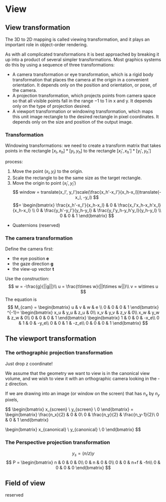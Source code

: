 # View 

## View transformation
The 3D to 2D mapping is called viewing transformation, and it plays an important role in object-order rendering.

As with all complicated transformations it is best approached by breaking it up into a product of several simpler transformations. Most graphics systems do this by using a sequence of three transformations:
- A camera transformation or eye transformation, which is a rigid body transformation that places the camera at the origin in a convenient orientation. It depends only on the position and orientation, or pose, of the camera.
- A projection transformation, which projects points from camera space so that all visible points fall in the range −1 to 1 in x and y. It depends only
on the type of projection desired.
- A viewport transformation or windowing transformation, which maps this unit image rectangle to the desired rectangle in pixel coordinates. It depends only on the size and position of the output image.

### Transformation 
Windowing transformations: we need to create a transform matrix that takes points in the rectangle $[x_l, x_h]*[y_l, y_h]$ to the rectangle $[x_l', x_h']*[y_l', y_h']$

process:
1. Move the point $(x_l, y_l)$ to the origin.
2. Scale the rectangle to be the same size as the target rectangle.
3. Move the origin to point $(x_l', y_l')$
$$
window = translate(x_l', y_l')scale(\frac{x_h'-x_l'}{x_h-x_l})translate(-x_l, -y_l)
$$
$$=
\begin{bmatrix}
   \frac{x_h'-x_l'}{x_h-x_l} & 0 & \frac{x_l'x_h-x_h'x_l}{x_h-x_l} \\
   0 & \frac{y_h'-y_l'}{y_h-y_l} & \frac{y_l'y_h-y_h'y_l}{y_h-y_l} \\
   0 & 0 & 1
\end{bmatrix} 
$$

- Quaternions
(reserved)

### The camera transformation

Define the camera first:
- the eye position **e**
- the gaze direction **g**
- the view-up vector **t**

Use the construction:
$$
w = -\frac{g}{||g||}\\
u = \frac{t\times w}{||t\times w||}\\
v = w\times u
$$
The equation is
$$
M_{cam} = 
\begin{bmatrix}
   u & v & w & e \\
   0 & 0 & 0 & 1
\end{bmatrix}
^{-1}=
\begin{bmatrix}
   x_u & y_u & z_u & 0\\
   x_v & y_v & z_v & 0\\
   x_w & y_w & z_w & 0\\
   0 & 0 & 0 & 1
\end{bmatrix}
\begin{bmatrix}
   1 & 0 & 0 & -x_e\\
   0 & 1 & 0 & -y_e\\
   0 & 0 & 1 & -z_e\\
   0 & 0 & 0 & 1
\end{bmatrix}
$$

## The viewport transformation
### The orthographic projection transformation
Just drop z coordinate!

We assume that the geometry we want to view is in the canonical view volume, and we wish to view it with an orthographic camera looking in the -z direction.

If we are drawing into an image (or window on the screen) that has $n_x$ by $n_y$ pixels,

$$
\begin{bmatrix}
   x_{screen} \\
   y_{screen} \\
   0
\end{bmatrix} = 
\begin{bmatrix}
   \frac{n_x}{2} & 0 & 0\\
   0 & \frac{n_y}{2} & \frac{n_y-1}{2}\\
   0 & 0 & 1
\end{bmatrix}

\begin{bmatrix}
   x_{canonical} \\
   y_{canonical} \\
   0
\end{bmatrix}
$$

### The Perspective projection transformation

$$
y_s = (n/z)y
$$
$$
P = 
\begin{bmatrix}
   n & 0 & 0 & 0\\
   0 & n & 0 & 0\\
   0 & 0 & n+f & -fn\\
   0 & 0 & 0 & 0
\end{bmatrix}
$$

## Field of view
reserved
